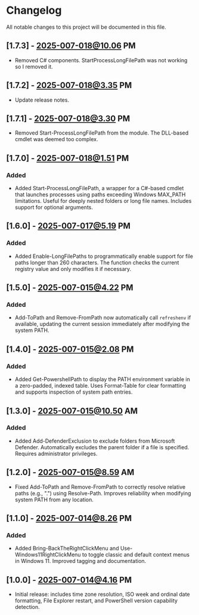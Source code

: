 # Changelog

All notable changes to this project will be documented in this file.

## [1.7.3] - 2025-007-018@10.06 PM

- Removed C# components. StartProcessLongFilePath was not working so I removed it.

## [1.7.2] - 2025-007-018@3.35 PM

- Update release notes.

## [1.7.1] - 2025-007-018@3.30 PM

- Removed Start-ProcessLongFilePath from the module. The DLL-based cmdlet was deemed too complex.

## [1.7.0] - 2025-007-018@1.51 PM

### Added

- Added Start-ProcessLongFilePath, a wrapper for a C#-based cmdlet that launches processes using paths exceeding Windows MAX_PATH limitations. Useful for deeply nested folders or long file names. Includes support for optional arguments.

## [1.6.0] - 2025-007-017@5.19 PM

### Added

- Added Enable-LongFilePaths to programmatically enable support for file paths longer than 260 characters. The function checks the current registry value and only modifies it if necessary.

## [1.5.0] - 2025-007-015@4.22 PM

### Added

- Add-ToPath and Remove-FromPath now automatically call `refreshenv` if available, updating the current session immediately after modifying the system PATH.

## [1.4.0] - 2025-007-015@2.08 PM

### Added

- Added Get-PowershellPath to display the PATH environment variable in a zero-padded, indexed table. Uses Format-Table for clear formatting and supports inspection of system path entries.

## [1.3.0] - 2025-007-015@10.50 AM

### Added

- Added Add-DefenderExclusion to exclude folders from Microsoft Defender. Automatically excludes the parent folder if a file is specified. Requires administrator privileges.

## [1.2.0] - 2025-007-015@8.59 AM

- Fixed Add-ToPath and Remove-FromPath to correctly resolve relative paths (e.g., ".") using Resolve-Path. Improves reliability when modifying system PATH from any location.

## [1.1.0] - 2025-007-014@8.26 PM

### Added

- Added Bring-BackTheRightClickMenu and Use-Windows11RightClickMenu to toggle classic and default context menus in Windows 11. Improved tagging and documentation.


## [1.0.0] - 2025-007-014@4.16 PM

- Initial release: includes time zone resolution, ISO week and ordinal date formatting, File Explorer restart, and PowerShell version capability detection.